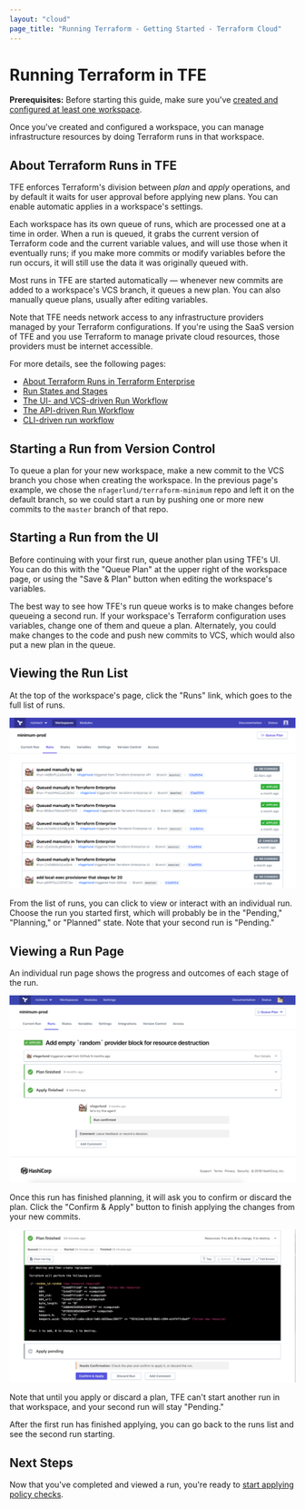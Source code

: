 ```yaml
---
layout: "cloud"
page_title: "Running Terraform - Getting Started - Terraform Cloud"
---
```


# Running Terraform in TFE

**Prerequisites:** Before starting this guide, make sure you've [created and configured at least one workspace](./workspaces.html).

Once you've created and configured a workspace, you can manage infrastructure resources by doing Terraform runs in that workspace.


## About Terraform Runs in TFE

TFE enforces Terraform's division between _plan_ and _apply_ operations, and by default it waits for user approval before applying new plans. You can enable automatic applies in a workspace's settings.

Each workspace has its own queue of runs, which are processed one at a time in order. When a run is queued, it grabs the current version of Terraform code and the current variable values, and will use those when it eventually runs; if you make more commits or modify variables before the run occurs, it will still use the data it was originally queued with.

Most runs in TFE are started automatically — whenever new commits are added to a workspace's VCS branch, it queues a new plan. You can also manually queue plans, usually after editing variables.

Note that TFE needs network access to any infrastructure providers managed by your Terraform configurations. If you're using the SaaS version of TFE and you use Terraform to manage private cloud resources, those providers must be internet accessible.

For more details, see the following pages:

- [About Terraform Runs in Terraform Enterprise](../run/index.html)
- [Run States and Stages](../run/states.html)
- [The UI- and VCS-driven Run Workflow](../run/ui.html)
- [The API-driven Run Workflow](../run/api.html)
- [CLI-driven run workflow](../run/cli.html)

## Starting a Run from Version Control

To queue a plan for your new workspace, make a new commit to the VCS branch you chose when creating the workspace. In the previous page's example, we chose the `nfagerlund/terraform-minimum` repo and left it on the default branch, so we could start a run by pushing one or more new commits to the `master` branch of that repo.

## Starting a Run from the UI

Before continuing with your first run, queue another plan using TFE's UI. You can do this with the "Queue Plan" at the upper right of the workspace page, or using the "Save & Plan" button when editing the workspace's variables.

The best way to see how TFE's run queue works is to make changes before queueing a second run. If your workspace's Terraform configuration uses variables, change one of them and queue a plan. Alternately, you could make changes to the code and push new commits to VCS, which would also put a new plan in the queue.

## Viewing the Run List

At the top of the workspace's page, click the "Runs" link, which goes to the full list of runs.

![runs list](../run/images/runs-list.png)

From the list of runs, you can click to view or interact with an individual run. Choose the run you started first, which will probably be in the "Pending," "Planning," or "Planned" state. Note that your second run is "Pending."

## Viewing a Run Page

An individual run page shows the progress and outcomes of each stage of the run.

![a run page](../run/images/runs-run-page.png)

Once this run has finished planning, it will ask you to confirm or discard the plan. Click the "Confirm & Apply" button to finish applying the changes from your new commits.

![confirm button](../run/images/runs-confirm.png)

Note that until you apply or discard a plan, TFE can't start another run in that workspace, and your second run will stay "Pending."

After the first run has finished applying, you can go back to the runs list and see the second run starting.

## Next Steps

Now that you've completed and viewed a run, you're ready to [start applying policy checks](./policies.html).
